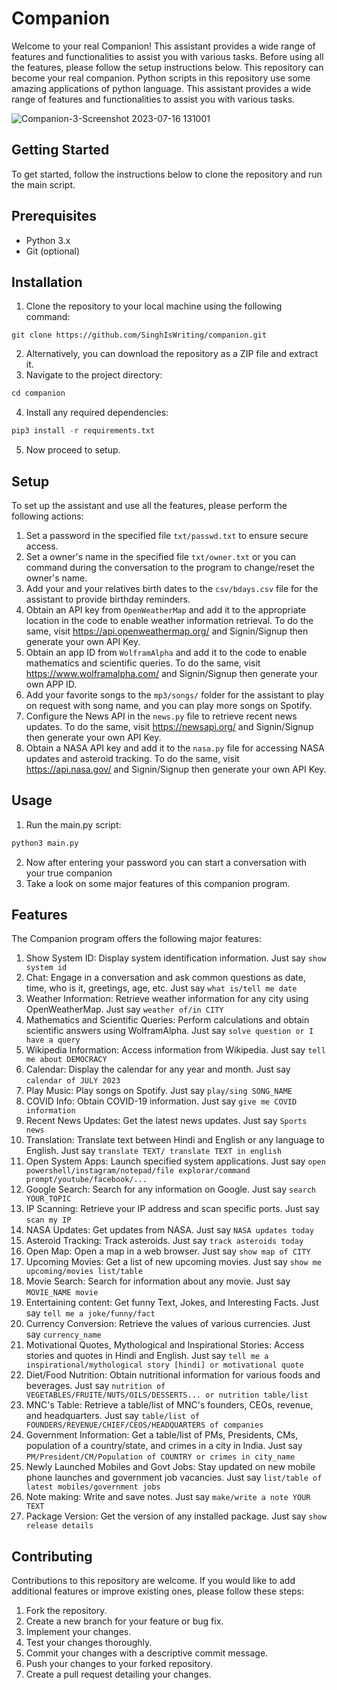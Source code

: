 # Companion
Welcome to your real Companion! This assistant provides a wide range of features and functionalities to assist you with various tasks. Before using all the features, please follow the setup instructions below.
This repository can become your real companion. Python scripts in this repository use some amazing applications of python language. This assistant provides a wide range of features and functionalities to assist you with various tasks.

![Companion-3-Screenshot 2023-07-16 131001](https://github.com/SinghIsWriting/companion/assets/122283853/7ecc6e4b-2c6a-48b7-969e-cd53abb1edf0)


## Getting Started
To get started, follow the instructions below to clone the repository and run the main script.

## Prerequisites
* Python 3.x
* Git (optional)

## Installation
1. Clone the repository to your local machine using the following command:
```
git clone https://github.com/SinghIsWriting/companion.git
```
2. Alternatively, you can download the repository as a ZIP file and extract it.
3.  Navigate to the project directory:
```python
cd companion
```
4. Install any required dependencies:
```python
pip3 install -r requirements.txt
```
5. Now proceed to setup.

## Setup
To set up the assistant and use all the features, please perform the following actions:

1. Set a password in the specified file `txt/passwd.txt` to ensure secure access.
2. Set a owner's name in the specified file `txt/owner.txt`  or you can command during the conversation to the program to change/reset the owner's name.
3. Add your and your relatives birth dates to the `csv/bdays.csv` file for the assistant to provide birthday reminders.
4. Obtain an API key from `OpenWeatherMap` and add it to the appropriate location in the code to enable weather information retrieval. To do the same, visit https://api.openweathermap.org/ and Signin/Signup then generate your own API Key.
5. Obtain an app ID from `WolframAlpha` and add it to the code to enable mathematics and scientific queries. To do the same, visit https://www.wolframalpha.com/ and Signin/Signup then generate your own APP ID.
6. Add your favorite songs to the `mp3/songs/` folder for the assistant to play on request with song name, and you can play more songs on Spotify.
7. Configure the News API in the `news.py` file to retrieve recent news updates. To do the same, visit https://newsapi.org/ and Signin/Signup then generate your own API Key.
8. Obtain a NASA API key and add it to the `nasa.py` file for accessing NASA updates and asteroid tracking. To do the same, visit https://api.nasa.gov/ and Signin/Signup then generate your own API Key.

## Usage
1. Run the main.py script:
```python
python3 main.py
```
2. Now after entering your password you can start a conversation with your true companion
3.  Take a look on some major features of this companion program.

## Features
The Companion program offers the following major features:

1. Show System ID: Display system identification information. Just say ```show system id```
2. Chat: Engage in a conversation and ask common questions as date, time, who is it, greetings, age, etc. Just say ```what is/tell me date```
3. Weather Information: Retrieve weather information for any city using OpenWeatherMap. Just say ```weather of/in CITY```
4. Mathematics and Scientific Queries: Perform calculations and obtain scientific answers using WolframAlpha. Just say ```solve question or I have a query```
5. Wikipedia Information: Access information from Wikipedia. Just say ```tell me about DEMOCRACY```
6. Calendar: Display the calendar for any year and month. Just say ```calendar of JULY 2023```
7. Play Music: Play songs on Spotify. Just say ```play/sing SONG_NAME```
8. COVID Info: Obtain COVID-19 information. Just say ```give me COVID information```
9. Recent News Updates: Get the latest news updates. Just say ```Sports news```
10. Translation: Translate text between Hindi and English or any language to English. Just say ```translate TEXT/ translate TEXT in english```
11. Open System Apps: Launch specified system applications. Just say ```open powershell/instagram/notepad/file explorar/command prompt/youtube/facebook/...```
12. Google Search: Search for any information on Google. Just say ```search YOUR_TOPIC```
13. IP Scanning: Retrieve your IP address and scan specific ports. Just say ```scan my IP```
14. NASA Updates: Get updates from NASA. Just say ```NASA updates today```
15. Asteroid Tracking: Track asteroids. Just say ```track asteroids today```
16. Open Map: Open a map in a web browser. Just say ```show map of CITY```
17. Upcoming Movies: Get a list of new upcoming movies. Just say ```show me upcoming/movies list/table``` 
18. Movie Search: Search for information about any movie. Just say ```MOVIE_NAME movie```
19. Entertaining content: Get funny Text, Jokes, and Interesting Facts. Just say ```tell me a joke/funny/fact```
20. Currency Conversion: Retrieve the values of various currencies. Just say ```currency_name```
21. Motivational Quotes, Mythological and Inspirational Stories: Access stories and quotes in Hindi and English. Just say ```tell me a inspirational/mythological story [hindi] or motivational quote```
22. Diet/Food Nutrition: Obtain nutritional information for various foods and beverages. Just say ```nutrition of VEGETABLES/FRUITE/NUTS/OILS/DESSERTS... or nutrition table/list```
23. MNC's Table: Retrieve a table/list of MNC's founders, CEOs, revenue, and headquarters. Just say ```table/list of FOUNDERS/REVENUE/CHIEF/CEOS/HEADQUARTERS of companies```
24. Government Information: Get a table/list of PMs, Presidents, CMs, population of a country/state, and crimes in a city in India. Just say ```PM/President/CM/Population of COUNTRY or crimes in city_name```
25. Newly Launched Mobiles and Govt Jobs: Stay updated on new mobile phone launches and government job vacancies. Just say ```list/table of latest mobiles/government jobs```
26. Note making: Write and save notes. Just say ```make/write a note YOUR TEXT```
27. Package Version: Get the version of any installed package. Just say ```show release details```

## Contributing
Contributions to this repository are welcome. If you would like to add additional features or improve existing ones, please follow these steps:

1. Fork the repository.
2. Create a new branch for your feature or bug fix.
3. Implement your changes.
4. Test your changes thoroughly.
5. Commit your changes with a descriptive commit message.
6. Push your changes to your forked repository.
7. Create a pull request detailing your changes.

